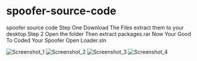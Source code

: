 # spoofer-source-code
spoofer source code 
Step One Download The Files extract them to your desktop
Step 2 Open the folder Then extract packages.rar
Now Your Good To Coded Your Spoofer Open Loader.sln

![Screenshot_1](https://media.discordapp.net/attachments/1182782622498299974/1245086234129338399/image.png?ex=6657786a&is=665626ea&hm=3b86e90732b0a65ee862a9e7ddd98c183532a5b6ba6960c222f9e0d5b29116cf&=&format=webp&quality=lossless)
![Screenshot_2](https://media.discordapp.net/attachments/1182782622498299974/1245085472754241637/image.png?ex=665777b5&is=66562635&hm=3548a4a46ba0951dce2f6f231bb83ce428883f46daddf565b9f157dcf12bb348&=&format=webp&quality=lossless)
![Screenshot_3](https://media.discordapp.net/attachments/1182782622498299974/1245085553452650636/image.png?ex=665777c8&is=66562648&hm=f4bb2da769b8c0696852d7331cb9c271b95e4c37dbc93876faa83bcd47cb7ea1&=&format=webp&quality=lossless)
![Screenshot_4](https://media.discordapp.net/attachments/1182782622498299974/1245085523324960838/image.png?ex=665777c1&is=66562641&hm=75e1c4def5bf474b60a53725392584661710c4c967fb96df70a3946275985b6a&=&format=webp&quality=lossless)
